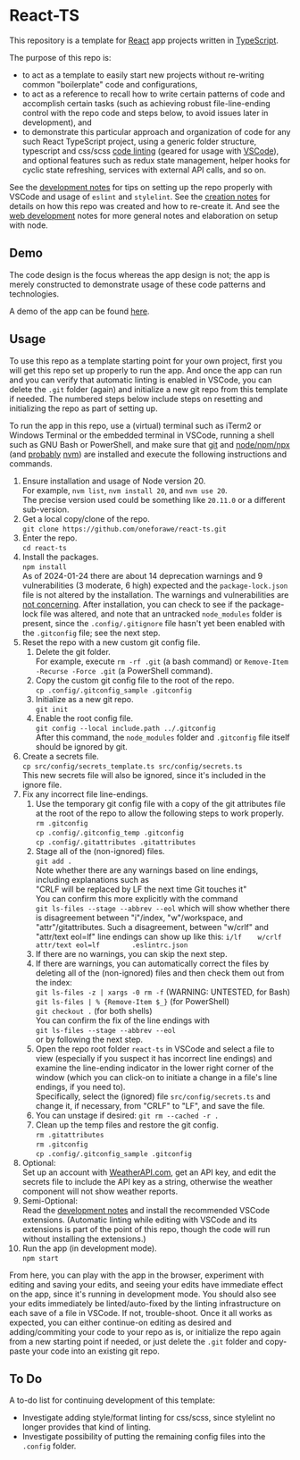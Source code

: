 # React-TS

This repository is a template for [React](https://react.dev) app projects
written in [TypeScript](https://www.typescriptlang.org).

The purpose of this repo is:

* to act as a template to easily start new projects without re-writing common
  "boilerplate" code and configurations,
* to act as a reference to recall how to write certain patterns of code and
  accomplish certain tasks (such as achieving robust file-line-ending control
  with the repo code and steps below, to avoid issues later in development), and
* to demonstrate this particular approach and organization of code for any such
  React TypeScript project, using a generic folder structure, typescript and
  css/scss [code linting](./docs/Development.md) (geared for usage with
  [VSCode](https://code.visualstudio.com/)), and optional features such as redux
  state management, helper hooks for cyclic state refreshing, services with
  external API calls, and so on.

See the [development notes](./docs/Development.md) for tips on setting up the
repo properly with VSCode and usage of `eslint` and `stylelint`.  See the
[creation notes](./docs/Creation.md) for details on how this repo was created
and how to re-create it.  And see the [web development](./docs/WebDev.md) notes
for more general notes and elaboration on setup with node.

## Demo

The code design is the focus whereas the app design is not; the app is merely
constructed to demonstrate usage of these code patterns and technologies.

A demo of the app can be found
[here](https://www.andrew-forrester.com/demos/react-ts/).

## Usage

To use this repo as a template starting point for your own project, first you
will get this repo set up properly to run the app.  And once the app can run and
you can verify that automatic linting is enabled in VSCode, you can delete the
`.git` folder (again) and initialize a new git repo from this template if
needed. The numbered steps below include steps on resetting and initializing the
repo as part of setting up.

To run the app in this repo, use a (virtual) terminal such as iTerm2 or Windows
Terminal or the embedded terminal in VSCode, running a shell such as GNU Bash or
PowerShell, and make sure that
[git](https://git-scm.com) and [node/npm/npx](https://nodejs.org)
(and [probably](./docs/WebDev.md) [nvm](https://github.com/nvm-sh/nvm))
are installed and execute the following instructions and commands.

1. Ensure installation and usage of Node version 20.  
    For example, `nvm list`, `nvm install 20`, and `nvm use 20`.  
    The precise version used could be something like `20.11.0` or a different
    sub-version.
2. Get a local copy/clone of the repo.  
    `git clone https://github.com/oneforawe/react-ts.git`
3. Enter the repo.  
    `cd react-ts`
4. Install the packages.  
    `npm install`  
    As of 2024-01-24 there are about 14 deprecation warnings and 9
    vulnerabilities (3 moderate, 6 high) expected and the `package-lock.json`
    file is not altered by the installation. The warnings and vulnerabilities are
    [not concerning](https://github.com/facebook/create-react-app/issues/11174).
    After installation, you can check to see if the package-lock file was
    altered, and note that an untracked `node_modules` folder is present, since
    the `.config/.gitignore` file hasn't yet been enabled with the `.gitconfig`
    file; see the next step.
5. Reset the repo with a new custom git config file.
    1. Delete the git folder.  
        For example, execute `rm -rf .git` (a bash command) or
        `Remove-Item -Recurse -Force .git` (a PowerShell command).
    2. Copy the custom git config file to the root of the repo.  
        `cp .config/.gitconfig_sample .gitconfig`
    3. Initialize as a new git repo.  
        `git init`
    4. Enable the root config file.  
        `git config --local include.path ../.gitconfig`  
        After this command, the `node_modules` folder and `.gitconfig` file itself
        should be ignored by git.
6. Create a secrets file.  
    `cp src/config/secrets_template.ts src/config/secrets.ts`  
    This new secrets file will also be ignored, since it's included in the ignore
    file.
7. Fix any incorrect file line-endings.
    1. Use the temporary git config file with a copy of the git attributes file
        at the root of the repo to allow the following steps to work properly.  
        `rm .gitconfig`  
        `cp .config/.gitconfig_temp .gitconfig`  
        `cp .config/.gitattributes .gitattributes`
    2. Stage all of the (non-ignored) files.  
        `git add .`  
        Note whether there are any warnings based on line endings, including
        explanations such as  
        "CRLF will be replaced by LF the next time Git touches it"  
        You can confirm this more explicitly with the command  
        `git ls-files --stage --abbrev --eol`
        which will show whether there is disagreement between "i"/index,
        "w"/workspace, and "attr"/gitattributes. Such a disagreement, between
        "w/crlf" and "attr/text eol=lf" line endings can show up like this:
        `i/lf    w/crlf  attr/text eol=lf        .eslintrc.json`
    3. If there are no warnings, you can skip the next step.
    4. If there are warnings, you can automatically correct the files by
        deleting all of the (non-ignored) files and then check them out from the
        index:  
        `git ls-files -z | xargs -0 rm -f`   (WARNING: UNTESTED, for Bash)  
        `git ls-files | % {Remove-Item $_}`  (for PowerShell)  
        `git checkout .`  (for both shells)  
        You can confirm the fix of the line endings with  
        `git ls-files --stage --abbrev --eol`  
        or by following the next step.
    5. Open the repo root folder `react-ts` in VSCode and select a file to view
        (especially if you suspect it has incorrect line endings) and examine
        the line-ending indicator in the lower right corner of the window (which
        you can click-on to initiate a change in a file's line endings, if you
        need to).  
        Specifically, select the (ignored) file `src/config/secrets.ts` and
        change it, if necessary, from "CRLF" to "LF", and save the file.
    6. You can unstage if desired: `git rm --cached -r .`
    7. Clean up the temp files and restore the git config.  
        `rm .gitattributes`  
        `rm .gitconfig`  
        `cp .config/.gitconfig_sample .gitconfig`  
8. Optional:  
    Set up an account with [WeatherAPI.com](https://www.weatherapi.com/), get an
    API key, and edit the secrets file to include the API key as a string,
    otherwise the weather component will not show weather reports.
9. Semi-Optional:  
    Read the [development notes](./docs/Development.md) and install the
    recommended VSCode extensions.  (Automatic linting while editing with VSCode
    and its extensions is part of the point of this repo, though the code will
    run without installing the extensions.)
10. Run the app (in development mode).  
    `npm start`

From here, you can play with the app in the browser, experiment with editing and
saving your edits, and seeing your edits have immediate effect on the app, since
it's running in development mode.  You should also see your edits immediately be
linted/auto-fixed by the linting infrastructure on each save of a file in
VSCode.  If not, trouble-shoot.  Once it all works as expected, you can either
continue-on editing as desired and adding/commiting your code to your repo as
is, or initialize the repo again from a new starting point if needed, or just
delete the `.git` folder and copy-paste your code into an existing git repo.

## To Do

A to-do list for continuing development of this template:

* Investigate adding style/format linting for css/scss, since stylelint no
  longer provides that kind of linting.
* Investigate possibility of putting the remaining config files into the
  `.config` folder.
